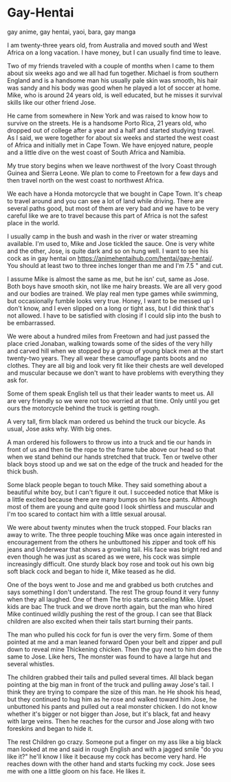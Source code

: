 # Gay-Hentai
gay anime, gay hentai, yaoi, bara, gay manga

I am twenty-three years old, from Australia and moved south and
West Africa on a long vacation. I have money, but I can usually find time to leave.

Two of my friends traveled with a couple of months when I came to them about six weeks ago and we all had fun together. Michael is from southern England and is a handsome man his usually pale skin was smooth, his hair was sandy and his body was good when he played a lot of soccer at home. Mike, who is around 24 years old, is well educated, but he misses it survival skills like our other friend Jose.

He came from somewhere in New York and was raised to know how
to survive on the streets. He is a handsome Porto Rica, 21 years old,
who dropped out of college after a year and a half and started studying
travel. As I said, we were together for about six weeks and started
the west coast of Africa and initially met in Cape Town. We have enjoyed nature, people and a little dive on the west coast of South Africa and Namibia.

My true story begins when we leave northwest of the Ivory Coast
through Guinea and Sierra Leone. We plan to come to Freetown
for a few days and then travel north on the west coast to northwest Africa.

We each have a Honda motorcycle that we bought in Cape Town. It's cheap to travel around and you can see a lot of land while driving. There are several paths good, but most of them are very bad and we have to be very careful like we are to travel because this part of Africa is not the safest place in the world.

I usually camp in the bush and wash in the river or water streaming available. I'm used to, Mike and Jose tickled the sauce. One is very white and the other, Jose, is quite dark and so on hung well. I want to see his cock as in gay hentai on https://animehentaihub.com/hentai/gay-hentai/. You should at least two to three inches longer than me and I'm 7.5 " and cut. 

I assume Mike is almost the same as me, but he isn' cut, same as Jose. Both boys have smooth skin, not like me hairy breasts. We are all very good and our bodies are trained. We play real men type games while swimming, but occasionally fumble looks very true. Honey, I want to be messed up I don't know, and I even slipped on a long or tight ass, but I did think that's not allowed. I have to be satisfied with closing if I could slip into the bush to be embarrassed.

We were about a hundred miles from Freetown and had just passed the place cried Jonaban, walking towards some of the sides of the very hilly and carved hill when we stopped by a group of young black men at the start twenty-two years. They all wear these camouflage pants
boots and no clothes. They are all big and look very fit like their chests are well developed and muscular because we don't want to have problems with everything they ask for. 

Some of them speak English tell us that their leader wants to meet us. All are very friendly so we were not too worried at that time. Only until you get ours the motorcycle behind the truck is getting rough.

A very tall, firm black man ordered us behind the truck
our bicycle. As usual, Jose asks why. With big ones.

A man ordered his followers to throw us into a truck and tie our hands
in front of us and then tie the rope to the frame tube above our head so that when we stand behind our hands stretched that truck. Ten or twelve other black boys stood up and we sat on the edge of the truck and headed for the thick bush. 

Some black people began to touch Mike. They said something about a beautiful white boy, but I can't figure it out. I succeeded notice that Mike is a little excited because there are many bumps on his face pants. Although most of them are young and quite good I look shirtless and muscular and I'm too scared to contact him with a little sexual arousal.

We were about twenty minutes when the truck stopped. Four blacks ran away to write. The three people touching Mike was once again interested in encouragement from the others he unbuttoned his zipper and took off his jeans and Underwear that shows a growing tail. His face was bright red and even though he was just as scared as we were, his cock was simple increasingly difficult. One sturdy black boy rose and took out his own big soft black cock and began to hide it, Mike teased as he did.

One of the boys went to Jose and me and grabbed us both
crutches and says something I don't understand. The rest
The group found it very funny when they all laughed. One of them
The trio starts canceling Mike. Upset kids are bac The truck and we drove north again, but the man who hired Mike continued
wildly pushing the rest of the group. I can see that
Black children are also excited when their tails start burning
their pants. 

The man who pulled his cock for fun is over the very firm. Some of them pointed at me and a man leaned forward Open your belt and zipper and pull down to reveal mine Thickening chicken. Then the guy next to him does the same to Jose. Like hers, The monster was found to have a large hut and several whistles.

The children grabbed their tails and pulled several times. All black
began pointing at the big man in front of the truck and pulling away
Jose's tail. I think they are trying to compare the size of this man. he
He shook his head, but they continued to hug him as he rose and walked toward him Jose, he unbuttoned his pants and pulled out a real monster chicken. I do not know whether it's bigger or not bigger than Jose, but it's black, fat and heavy with large veins. Then he reaches for the cursor and Jose along with two foreskins and began to hide it. 

The rest Children go crazy. Someone put a finger on my ass like a big black man looked at me and said in rough English and with a jagged smile "do you like it?" he'll know I like it because my cock has become very hard. He reaches down with the other hand and starts fucking my cock. Jose sees me with one a little gloom on his face. He likes it.

